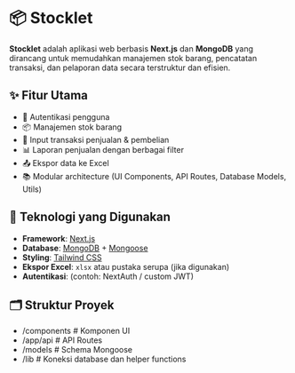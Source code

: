 # 📦 Stocklet

**Stocklet** adalah aplikasi web berbasis **Next.js** dan **MongoDB** yang dirancang untuk memudahkan manajemen stok barang, pencatatan transaksi, dan pelaporan data secara terstruktur dan efisien.

## ✨ Fitur Utama

- 🔐 Autentikasi pengguna
- 📦 Manajemen stok barang
- 🧾 Input transaksi penjualan & pembelian
- 📊 Laporan penjualan dengan berbagai filter
- 📤 Ekspor data ke Excel
- 📚 Modular architecture (UI Components, API Routes, Database Models, Utils)

## 🧱 Teknologi yang Digunakan

- **Framework**: [Next.js](https://nextjs.org/)
- **Database**: [MongoDB](https://www.mongodb.com/) + [Mongoose](https://mongoosejs.com/)
- **Styling**: [Tailwind CSS](https://tailwindcss.com/)
- **Ekspor Excel**: `xlsx` atau pustaka serupa (jika digunakan)
- **Autentikasi**: (contoh: NextAuth / custom JWT)

## 🗂️ Struktur Proyek

- /components # Komponen UI
- /app/api # API Routes
- /models # Schema Mongoose
- /lib # Koneksi database dan helper functions
